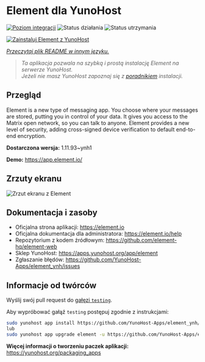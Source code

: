 <!--
To README zostało automatycznie wygenerowane przez <https://github.com/YunoHost/apps/tree/master/tools/readme_generator>
Nie powinno być ono edytowane ręcznie.
-->

# Element dla YunoHost

[![Poziom integracji](https://apps.yunohost.org/badge/integration/element)](https://ci-apps.yunohost.org/ci/apps/element/)
![Status działania](https://apps.yunohost.org/badge/state/element)
![Status utrzymania](https://apps.yunohost.org/badge/maintained/element)

[![Zainstaluj Element z YunoHost](https://install-app.yunohost.org/install-with-yunohost.svg)](https://install-app.yunohost.org/?app=element)

*[Przeczytaj plik README w innym języku.](./ALL_README.md)*

> *Ta aplikacja pozwala na szybką i prostą instalację Element na serwerze YunoHost.*  
> *Jeżeli nie masz YunoHost zapoznaj się z [poradnikiem](https://yunohost.org/install) instalacji.*

## Przegląd

Element is a new type of messaging app. You choose where your messages are stored, putting you in control of your data. It gives you access to the Matrix open network, so you can talk to anyone. Element provides a new level of security, adding cross-signed device verification to default end-to-end encryption.

**Dostarczona wersja:** 1.11.93~ynh1

**Demo:** <https://app.element.io/>

## Zrzuty ekranu

![Zrzut ekranu z Element](./doc/screenshots/homepage-all-platforms-1_1.png)

## Dokumentacja i zasoby

- Oficjalna strona aplikacji: <https://element.io>
- Oficjalna dokumentacja dla administratora: <https://element.io/help>
- Repozytorium z kodem źródłowym: <https://github.com/element-hq/element-web>
- Sklep YunoHost: <https://apps.yunohost.org/app/element>
- Zgłaszanie błędów: <https://github.com/YunoHost-Apps/element_ynh/issues>

## Informacje od twórców

Wyślij swój pull request do [gałęzi `testing`](https://github.com/YunoHost-Apps/element_ynh/tree/testing).

Aby wypróbować gałąź `testing` postępuj zgodnie z instrukcjami:

```bash
sudo yunohost app install https://github.com/YunoHost-Apps/element_ynh/tree/testing --debug
lub
sudo yunohost app upgrade element -u https://github.com/YunoHost-Apps/element_ynh/tree/testing --debug
```

**Więcej informacji o tworzeniu paczek aplikacji:** <https://yunohost.org/packaging_apps>
